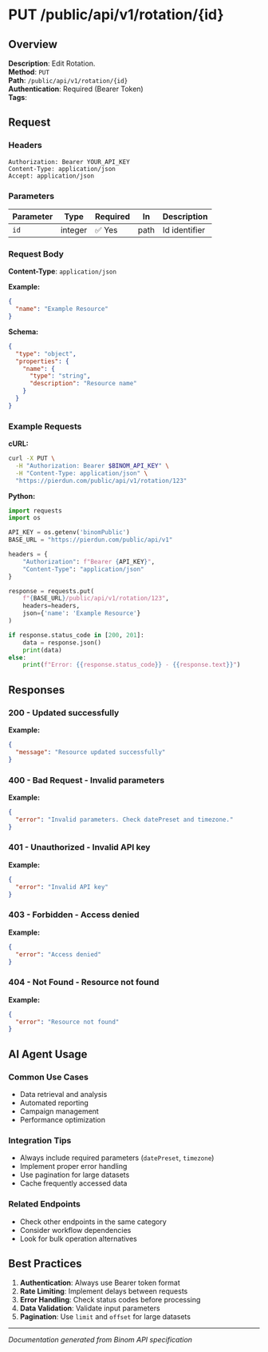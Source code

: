 # PUT /public/api/v1/rotation/{id}

## Overview

**Description**: Edit Rotation.  
**Method**: `PUT`  
**Path**: `/public/api/v1/rotation/{id}`  
**Authentication**: Required (Bearer Token)  
**Tags**: 

## Request

### Headers
```http
Authorization: Bearer YOUR_API_KEY
Content-Type: application/json
Accept: application/json
```

### Parameters

| Parameter | Type | Required | In | Description |
|-----------|------|----------|----|--------------|
| `id` | integer | ✅ Yes | path | Id identifier |

### Request Body

**Content-Type**: `application/json`

**Example:**
```json
{
  "name": "Example Resource"
}
```

**Schema:**
```json
{
  "type": "object",
  "properties": {
    "name": {
      "type": "string",
      "description": "Resource name"
    }
  }
}
```

### Example Requests

**cURL:**
```bash
curl -X PUT \
  -H "Authorization: Bearer $BINOM_API_KEY" \
  -H "Content-Type: application/json" \
  "https://pierdun.com/public/api/v1/rotation/123"
```

**Python:**
```python
import requests
import os

API_KEY = os.getenv('binomPublic')
BASE_URL = "https://pierdun.com/public/api/v1"

headers = {
    "Authorization": f"Bearer {API_KEY}",
    "Content-Type": "application/json"
}

response = requests.put(
    f"{BASE_URL}/public/api/v1/rotation/123",
    headers=headers,
    json={'name': 'Example Resource'}
)

if response.status_code in [200, 201]:
    data = response.json()
    print(data)
else:
    print(f"Error: {{response.status_code}} - {{response.text}}")
```

## Responses

### 200 - Updated successfully

**Example:**
```json
{
  "message": "Resource updated successfully"
}
```

### 400 - Bad Request - Invalid parameters

**Example:**
```json
{
  "error": "Invalid parameters. Check datePreset and timezone."
}
```

### 401 - Unauthorized - Invalid API key

**Example:**
```json
{
  "error": "Invalid API key"
}
```

### 403 - Forbidden - Access denied

**Example:**
```json
{
  "error": "Access denied"
}
```

### 404 - Not Found - Resource not found

**Example:**
```json
{
  "error": "Resource not found"
}
```

## AI Agent Usage

### Common Use Cases
- Data retrieval and analysis
- Automated reporting
- Campaign management
- Performance optimization

### Integration Tips
- Always include required parameters (`datePreset`, `timezone`)
- Implement proper error handling
- Use pagination for large datasets
- Cache frequently accessed data

### Related Endpoints
- Check other endpoints in the same category
- Consider workflow dependencies
- Look for bulk operation alternatives

## Best Practices

1. **Authentication**: Always use Bearer token format
2. **Rate Limiting**: Implement delays between requests
3. **Error Handling**: Check status codes before processing
4. **Data Validation**: Validate input parameters
5. **Pagination**: Use `limit` and `offset` for large datasets

---

*Documentation generated from Binom API specification*
